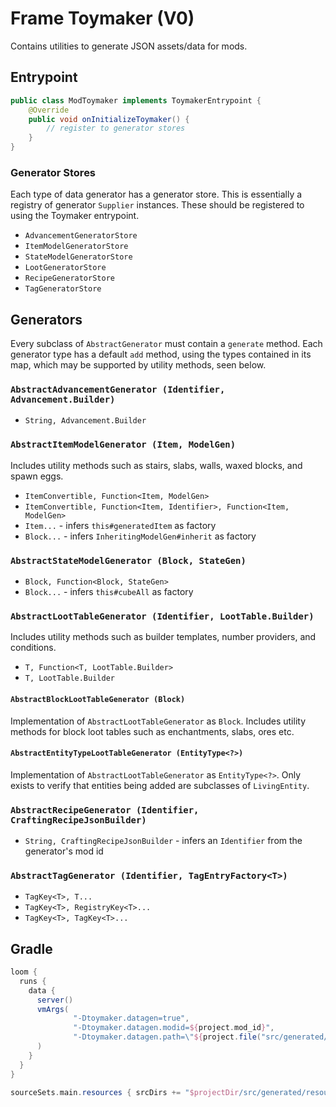 # Frame Toymaker (V0)

Contains utilities to generate JSON assets/data for mods.

## Entrypoint

```java
public class ModToymaker implements ToymakerEntrypoint {
    @Override
    public void onInitializeToymaker() {
        // register to generator stores
    }
}
```

### Generator Stores

Each type of data generator has a generator store. This is essentially a registry of generator `Supplier` instances. These should be registered to using the Toymaker entrypoint.
- `AdvancementGeneratorStore`
- `ItemModelGeneratorStore`
- `StateModelGeneratorStore`
- `LootGeneratorStore`
- `RecipeGeneratorStore`
- `TagGeneratorStore`

## Generators

Every subclass of `AbstractGenerator` must contain a `generate` method. Each generator type has a default `add` method, using the types contained in its map, which may be supported by utility methods, seen below.

### `AbstractAdvancementGenerator (Identifier, Advancement.Builder)`

- `String, Advancement.Builder`

### `AbstractItemModelGenerator (Item, ModelGen)`

Includes utility methods such as stairs, slabs, walls, waxed blocks, and spawn eggs.

- `ItemConvertible, Function<Item, ModelGen>`
- `ItemConvertible, Function<Item, Identifier>, Function<Item, ModelGen>`
- `Item...` - infers `this#generatedItem` as factory
- `Block...` - infers `InheritingModelGen#inherit` as factory

### `AbstractStateModelGenerator (Block, StateGen)`

- `Block, Function<Block, StateGen>`
- `Block...` - infers `this#cubeAll` as factory

### `AbstractLootTableGenerator (Identifier, LootTable.Builder)`

Includes utility methods such as builder templates, number providers, and conditions.

- `T, Function<T, LootTable.Builder>`
- `T, LootTable.Builder`

#### `AbstractBlockLootTableGenerator (Block)`

Implementation of `AbstractLootTableGenerator` as `Block`. Includes utility methods for block loot tables such as enchantments, slabs, ores etc.

#### `AbstractEntityTypeLootTableGenerator (EntityType<?>)`

Implementation of `AbstractLootTableGenerator` as `EntityType<?>`. Only exists to verify that entities being added are subclasses of `LivingEntity`.

### `AbstractRecipeGenerator (Identifier, CraftingRecipeJsonBuilder)`

- `String, CraftingRecipeJsonBuilder` - infers an `Identifier` from the generator's mod id

### `AbstractTagGenerator (Identifier, TagEntryFactory<T>)`

- `TagKey<T>, T...`
- `TagKey<T>, RegistryKey<T>...`
- `TagKey<T>, TagKey<T>...`

## Gradle

```gradle
loom {
  runs {
    data {
      server()
      vmArgs(
              "-Dtoymaker.datagen=true",
              "-Dtoymaker.datagen.modid=${project.mod_id}",
              "-Dtoymaker.datagen.path=\"${project.file("src/generated/resources")};${project.file("$buildDir/resources/main")}\""
      )
    }
  }
}

sourceSets.main.resources { srcDirs += "$projectDir/src/generated/resources" }
```
